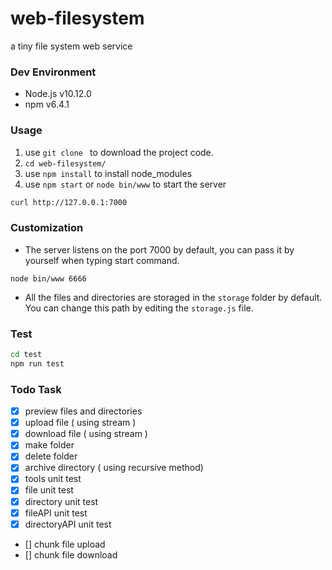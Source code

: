 # web-filesystem
a tiny file system web service

### Dev Environment

- Node.js v10.12.0
- npm v6.4.1

### Usage

1. use  `git clone `  to download the project code.
2. `cd web-filesystem/`
3. use `npm install`  to install node_modules
4. use `npm start`  or  `node bin/www`  to start the server


```bash
curl http://127.0.0.1:7000
```

### Customization

- The server listens on the port 7000 by default, you can pass it by yourself when typing start command.

```
node bin/www 6666
```

- All the files and directories are storaged in the `storage` folder by default. You can change this path by editing the `storage.js` file.

### Test

```bash
cd test
npm run test
```

### Todo Task

- [x] preview files and directories
- [x] upload file ( using stream )
- [x] download file ( using stream )
- [x] make folder
- [x] delete folder
- [x] archive directory ( using recursive method)
- [x] tools unit test
- [x] file unit test
- [x] directory unit test
- [x] fileAPI unit test
- [x] directoryAPI unit test
- []  chunk file upload
- []  chunk file download

